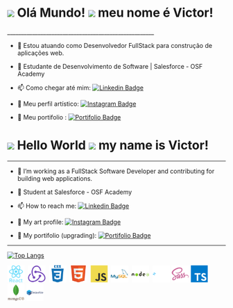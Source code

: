 <h1>
 <img src="https://media.giphy.com/media/yOBSV38yqFVLBDPTi9/giphy.gif" width="30px"/>
 Olá Mundo! 
  <img src="https://media.giphy.com/media/hvRJCLFzcasrR4ia7z/giphy.gif" width="30px"/>
  meu nome é Victor!
</h1>
_____________________________________________________

- :telescope: Estou atuando como Desenvolvedor FullStack para construção de aplicações web.

- :seedling: Estudante de Desenvolvimento de Software | Salesforce - OSF Academy 

- :mailbox: Como chegar até mim: [![Linkedin Badge](https://img.shields.io/badge/-linkedin-blue?style=flat&logo=Linkedin&logoColor=white)](https://www.linkedin.com/in/vreksidler/)

- :guitar: Meu perfil artístico: [![Instagram Badge](https://img.shields.io/badge/-Instagram-purple?style=flat&logo=Instagram&logoColor=white)](https://www.instagram.com/vitao_reks/)

- 📂 Meu portifolio : [![Portifolio Badge](https://img.shields.io/badge/-Portifolio-yellow?style=flat&logo=Portifolio&logoColor=black)]([vbreksidler.com/](https://vbreksidler.com/))

<h1>
  <img src="https://media.giphy.com/media/sFMDqop2ku4M0/giphy.gif" width="30px"/>
  Hello World
  <img src="https://media.giphy.com/media/hvRJCLFzcasrR4ia7z/giphy.gif" width="30px"/>
  my name is Victor!
</h1>

_______________________________________________________


- :telescope: I’m working as a FullStack Software Developer and contributing for building web applications.

- :seedling: Student at Salesforce - OSF Academy

- :mailbox: How to reach me: [![Linkedin Badge](https://img.shields.io/badge/-linkedin-blue?style=flat&logo=Linkedin&logoColor=white)](https://www.linkedin.com/in/vreksidler/)

- :guitar: My art profile: [![Instagram Badge](https://img.shields.io/badge/-Instagram-purple?style=flat&logo=Instagram&logoColor=white)](https://www.instagram.com/vitao_reks/)

- 📂 My portifolio (upgrading): [![Portifolio Badge](https://img.shields.io/badge/-Portifolio-yellow?style=flat&logo=Portifolio&logoColor=black)]([vbreksidler.com/](https://vbreksidler.com/))

______________________________________________________________

[![Top Langs](https://github-readme-stats.vercel.app/api/top-langs/?username=vbreksidler&layout=donut-vertical&theme=dracula)](https://github.com/anuraghazra/github-readme-stats)

<div>
  <img src="https://github.com/devicons/devicon/blob/master/icons/react/react-original-wordmark.svg" title="React" alt="React" width="40" height="40"/>&nbsp;
  <img src="https://github.com/devicons/devicon/blob/master/icons/redux/redux-original.svg" title="Redux" alt="Redux " width="40" height="40"/>&nbsp;
  <img src="https://github.com/devicons/devicon/blob/master/icons/css3/css3-plain-wordmark.svg"  title="CSS3" alt="CSS" width="40" height="40"/>&nbsp;
  <img src="https://github.com/devicons/devicon/blob/master/icons/html5/html5-original.svg" title="HTML5" alt="HTML" width="40" height="40"/>&nbsp;
  <img src="https://github.com/devicons/devicon/blob/master/icons/javascript/javascript-original.svg" title="JavaScript" alt="JavaScript" width="40" height="40"/>&nbsp;
  <img src="https://github.com/devicons/devicon/blob/master/icons/mysql/mysql-original-wordmark.svg" title="MySQL"  alt="MySQL" width="40" height="40"/>&nbsp;
  <img src="https://github.com/devicons/devicon/blob/master/icons/nodejs/nodejs-original-wordmark.svg" title="NodeJS" alt="NodeJS" width="40" height="40"/>&nbsp;
  <img src="https://github.com/devicons/devicon/blob/master/icons/tailwindcss/tailwindcss-original-wordmark.svg" title="TailwindCSS" **alt="TailwindCSS" width="40" height="40"/>
    <img src="https://github.com/devicons/devicon/blob/master/icons/sass/sass-original.svg" title="Sass" **alt="Sass" width="40" height="40"/>
  <img src="https://github.com/devicons/devicon/blob/master/icons/typescript/typescript-original.svg" title="TypeScript" **alt="TypeScript" width="40" height="40"/>
  <img src="https://github.com/devicons/devicon/blob/master/icons/mongodb/mongodb-original-wordmark.svg" title="MongoDB" **alt="MongoDB" width="40" height="40"/>
  <img src="https://github.com/devicons/devicon/blob/master/icons/sequelize/sequelize-original-wordmark.svg" title="Sequelize" **alt="Sequelize" width="40" height="40"/>
</div>
